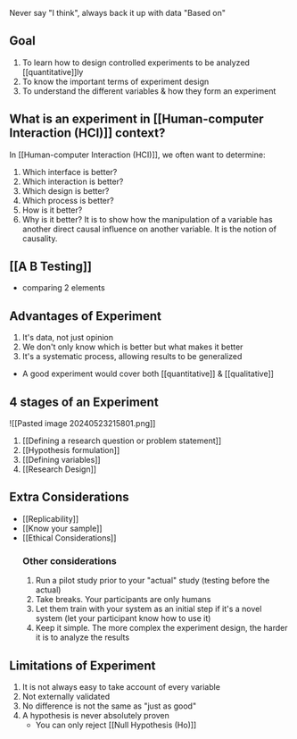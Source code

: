 Never say "I think", always back it up with data "Based on"
## Goal
1. To learn how to design controlled experiments to be analyzed [[quantitative]]ly
2. To know the important terms of experiment design
3. To understand the different variables & how they form an experiment
## What is an experiment in [[Human-computer Interaction (HCI)]] context?
In [[Human-computer Interaction (HCI)]], we often want to determine:
1. Which interface is better?
2. Which interaction is better?
3. Which design is better?
4. Which process is better?
5. How is it better?
6. Why is it better?
It is to show how the manipulation of a variable has another direct causal influence on another variable. It is the notion of causality.
## [[A B Testing]]
- comparing 2 elements
## Advantages of Experiment
1. It's data, not just opinion
2. We don't only know which is better but what makes it better
3. It's a systematic process, allowing results to be generalized
- A good experiment would cover both [[quantitative]] & [[qualitative]]
## 4 stages of an Experiment
![[Pasted image 20240523215801.png]]
1. [[Defining a research question or problem statement]]
2. [[Hypothesis formulation]]
3. [[Defining variables]]
4. [[Research Design]]
## Extra Considerations
- [[Replicability]]
- [[Know your sample]]
- [[Ethical Considerations]]
	### Other considerations
	1. Run a pilot study prior to your "actual" study (testing before the actual)
	2. Take breaks. Your participants are only humans
	3. Let them train with your system as an initial step if it's a novel system (let your participant know how to use it)
	4. Keep it simple. The more complex the experiment design, the harder it is to analyze the results
## Limitations of Experiment
1. It is not always easy to take account of every variable
2. Not externally validated
3. No difference is not the same as "just as good"
4. A hypothesis is never absolutely proven
	- You can only reject [[Null Hypothesis (Ho)]]